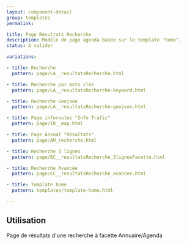 ```yaml
---
layout: component-detail
group: templates
permalink:

title: Page Résultats Recherche
description: Modèle de page agenda basée sur le template "home".
status: A valider

variations:

- title: Recherche
  pattern: page/LA__resultatsRecherche.html

- title: Recherche par mots clés
  pattern: page/LA__resultatsRecherche-keyword.html

- title: Recherche Geojson
  pattern: page/LA__resultatsRecherche-geojson.html

- title: Page inforoutes "Info Trafic"
  pattern: page/IR__map.html

- title: Page Assmat "Résultats"
  pattern: page/AM_recherche.html

- title: Recherche 3 lignes
  pattern: page/EC__resultatsRecherche_3lignesFacette.html

- title: Recherche Avancée
  pattern: page/EC__resultatsRecherche_avancee.html

- title: Template home
  pattern: templates/template-home.html

---
```

## Utilisation

Page de résultats d'une recherche à facette Annuaire/Agenda
